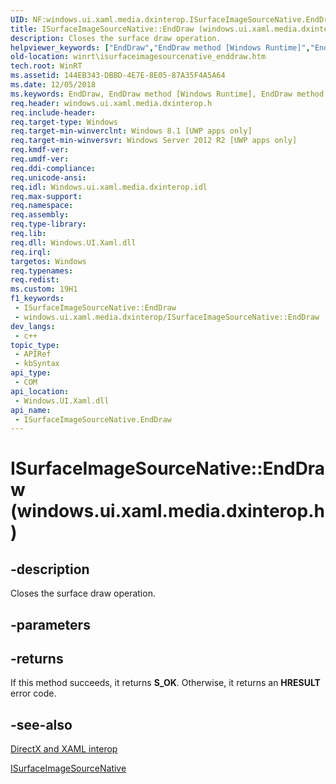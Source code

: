 ```yaml
---
UID: NF:windows.ui.xaml.media.dxinterop.ISurfaceImageSourceNative.EndDraw
title: ISurfaceImageSourceNative::EndDraw (windows.ui.xaml.media.dxinterop.h)
description: Closes the surface draw operation.
helpviewer_keywords: ["EndDraw","EndDraw method [Windows Runtime]","EndDraw method [Windows Runtime]","ISurfaceImageSourceNative interface","ISurfaceImageSourceNative interface [Windows Runtime]","EndDraw method","ISurfaceImageSourceNative.EndDraw","ISurfaceImageSourceNative.xaml","ISurfaceImageSourceNative::EndDraw","ISurfaceImageSourceNative::xaml","windows/ISurfaceImageSourceNative::EndDraw","winrt.isurfaceimagesourcenative_enddraw"]
old-location: winrt\isurfaceimagesourcenative_enddraw.htm
tech.root: WinRT
ms.assetid: 144EB343-DBBD-4E7E-8E05-87A35F4A5A64
ms.date: 12/05/2018
ms.keywords: EndDraw, EndDraw method [Windows Runtime], EndDraw method [Windows Runtime],ISurfaceImageSourceNative interface, ISurfaceImageSourceNative interface [Windows Runtime],EndDraw method, ISurfaceImageSourceNative.EndDraw, ISurfaceImageSourceNative.xaml, ISurfaceImageSourceNative::EndDraw, ISurfaceImageSourceNative::xaml, windows/ISurfaceImageSourceNative::EndDraw, winrt.isurfaceimagesourcenative_enddraw
req.header: windows.ui.xaml.media.dxinterop.h
req.include-header: 
req.target-type: Windows
req.target-min-winverclnt: Windows 8.1 [UWP apps only]
req.target-min-winversvr: Windows Server 2012 R2 [UWP apps only]
req.kmdf-ver: 
req.umdf-ver: 
req.ddi-compliance: 
req.unicode-ansi: 
req.idl: Windows.ui.xaml.media.dxinterop.idl
req.max-support: 
req.namespace: 
req.assembly: 
req.type-library: 
req.lib: 
req.dll: Windows.UI.Xaml.dll
req.irql: 
targetos: Windows
req.typenames: 
req.redist: 
ms.custom: 19H1
f1_keywords:
 - ISurfaceImageSourceNative::EndDraw
 - windows.ui.xaml.media.dxinterop/ISurfaceImageSourceNative::EndDraw
dev_langs:
 - c++
topic_type:
 - APIRef
 - kbSyntax
api_type:
 - COM
api_location:
 - Windows.UI.Xaml.dll
api_name:
 - ISurfaceImageSourceNative.EndDraw
---
```


# ISurfaceImageSourceNative::EndDraw (windows.ui.xaml.media.dxinterop.h)


## -description

Closes the surface draw operation.

## -parameters

## -returns

If this method succeeds, it returns <b xmlns:loc="http://microsoft.com/wdcml/l10n">S_OK</b>. Otherwise, it returns an <b xmlns:loc="http://microsoft.com/wdcml/l10n">HRESULT</b> error code.

## -see-also

<a href="/previous-versions/windows/apps/hh825871(v=win.10)">DirectX and XAML interop</a>



<a href="/windows/desktop/api/windows.ui.xaml.media.dxinterop/nn-windows-ui-xaml-media-dxinterop-isurfaceimagesourcenative">ISurfaceImageSourceNative</a>
